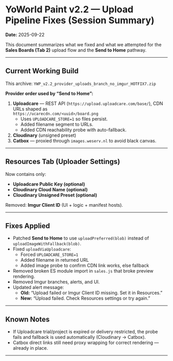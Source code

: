 # YoWorld Paint v2.2 — Upload Pipeline Fixes (Session Summary)

**Date:** 2025-09-22  

This document summarizes what we fixed and what we attempted for the **Sales Boards (Tab 2)** upload flow and the **Send to Home** pathway.

---

## Current Working Build
This archive: `YWP_v2.2_provider_uploads_branch_no_imgur_HOTFIX7.zip`

**Provider order used by “Send to Home”:**
1. **Uploadcare** — REST API (`https://upload.uploadcare.com/base/`), CDN URLs shaped as  
   `https://ucarecdn.com/<uuid>/board.png`  
   - Uses `UPLOADCARE_STORE=1` so files persist.  
   - Added filename segment to URLs.  
   - Added CDN reachability probe with auto-fallback.
2. **Cloudinary** (unsigned preset)  
3. **Catbox** — proxied through `images.weserv.nl` to avoid black canvas.

---

## Resources Tab (Uploader Settings)
Now contains only:  
- **Uploadcare Public Key (optional)**  
- **Cloudinary Cloud Name (optional)**  
- **Cloudinary Unsigned Preset (optional)**  

Removed: **Imgur Client ID** (UI + logic + manifest hosts).

---

## Fixes Applied
- Patched **Send to Home** to use `uploadPreferred(blob)` instead of `uploadImageWithFallback(blob)`.  
- Fixed `uploadViaUploadcare`:  
  - Forced `UPLOADCARE_STORE=1`  
  - Added filename in returned URL  
  - Added image probe to confirm CDN link works, else fallback  
- Removed broken ES module import in `sales.js` that broke preview rendering.  
- Removed Imgur branches, alerts, and UI.  
- Updated alert message:  
  - **Old:** “Upload failed or Imgur Client ID missing. Set it in Resources.”  
  - **New:** “Upload failed. Check Resources settings or try again.”  

---

## Known Notes
- If Uploadcare trial/project is expired or delivery restricted, the probe fails and fallback is used automatically (Cloudinary → Catbox).  
- Catbox direct links still need proxy wrapping for correct rendering — already in place.  

---
